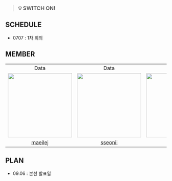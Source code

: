 > ### 💡 SWITCH ON! <br />


## SCHEDULE
- 0707 : 1차 회의


## MEMBER

<table align = "center">
  <tr align = "center">
    <td>Data</td>
    <td>Data</td>
    <td>Backend</td>
  </tr>
  <tr align = "center">
    <td><a href="https://github.com/maeilej"><img src="https://avatars.githubusercontent.com/u/158597024?v=4" width=200></a></td>
    <td><a href="https://github.com/sseonii"><img src="https://avatars.githubusercontent.com/u/86185101?v=4" width=200></a></td>
    <td><a href="https://github.com/ajung7038"><img src="https://avatars.githubusercontent.com/u/80907516?v=4" width=200></a></td>
  </tr>
  <tr align = "center">
    <td><a href = "https://github.com/maeilej">maeilej</a></td>
    <td><a href = "https://github.com/sseonii">sseonii</a></td>
    <td><a href = "https://github.com/ajung7038">Ajeong</a></td>
  </tr>
</table>


## PLAN
- 09.06 : 본선 발표일
